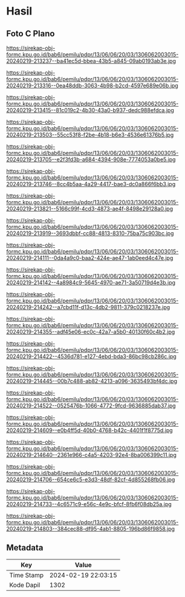 # Hasil

## Foto C Plano

https://sirekap-obj-formc.kpu.go.id/bab6/pemilu/pdpr/13/06/06/20/03/1306062003015-20240219-213237--ba41ec5d-bbea-43b5-a845-09ab0193ab3e.jpg

https://sirekap-obj-formc.kpu.go.id/bab6/pemilu/pdpr/13/06/06/20/03/1306062003015-20240219-213316--0ea48ddb-3063-4b98-b2cd-4597e689e06b.jpg

https://sirekap-obj-formc.kpu.go.id/bab6/pemilu/pdpr/13/06/06/20/03/1306062003015-20240219-213415--81c019c2-4b30-43a0-b937-dedc988efdca.jpg

https://sirekap-obj-formc.kpu.go.id/bab6/pemilu/pdpr/13/06/06/20/03/1306062003015-20240219-213503--55cc53f8-f2be-4b18-b6e3-4536e61376b5.jpg

https://sirekap-obj-formc.kpu.go.id/bab6/pemilu/pdpr/13/06/06/20/03/1306062003015-20240219-213705--e2f3fd3b-a684-4394-908e-7774053a0be5.jpg

https://sirekap-obj-formc.kpu.go.id/bab6/pemilu/pdpr/13/06/06/20/03/1306062003015-20240219-213746--8cc4b5aa-4a29-4417-bae3-dc0a866f6bb3.jpg

https://sirekap-obj-formc.kpu.go.id/bab6/pemilu/pdpr/13/06/06/20/03/1306062003015-20240219-213821--5166c99f-4cd3-4873-ae4f-8498e29128a0.jpg

https://sirekap-obj-formc.kpu.go.id/bab6/pemilu/pdpr/13/06/06/20/03/1306062003015-20240219-213919--3693dbbf-cc88-4813-8310-75ba75c903bc.jpg

https://sirekap-obj-formc.kpu.go.id/bab6/pemilu/pdpr/13/06/06/20/03/1306062003015-20240219-214111--0da4a9c0-baa2-424e-ae47-1ab0eed4c47e.jpg

https://sirekap-obj-formc.kpu.go.id/bab6/pemilu/pdpr/13/06/06/20/03/1306062003015-20240219-214142--4a8984c9-5645-4970-ae71-3a50719d4e3b.jpg

https://sirekap-obj-formc.kpu.go.id/bab6/pemilu/pdpr/13/06/06/20/03/1306062003015-20240219-214242--a7cbd11f-d13c-4db2-9811-379c0218237e.jpg

https://sirekap-obj-formc.kpu.go.id/bab6/pemilu/pdpr/13/06/06/20/03/1306062003015-20240219-214355--adf45e06-ec0c-42a7-a5b0-40130f60c4b2.jpg

https://sirekap-obj-formc.kpu.go.id/bab6/pemilu/pdpr/13/06/06/20/03/1306062003015-20240219-214422--4536d781-e127-4ebd-bda3-86bc98cb286c.jpg

https://sirekap-obj-formc.kpu.go.id/bab6/pemilu/pdpr/13/06/06/20/03/1306062003015-20240219-214445--00b7c488-ab82-4213-a096-3635493bf4dc.jpg

https://sirekap-obj-formc.kpu.go.id/bab6/pemilu/pdpr/13/06/06/20/03/1306062003015-20240219-214522--0525476b-1066-4772-9fcd-9636885dab37.jpg

https://sirekap-obj-formc.kpu.go.id/bab6/pemilu/pdpr/13/06/06/20/03/1306062003015-20240219-214609--e0b4ff5d-40b0-4768-b42c-4401f1f8775d.jpg

https://sirekap-obj-formc.kpu.go.id/bab6/pemilu/pdpr/13/06/06/20/03/1306062003015-20240219-214640--2361e966-c4a5-4203-92e4-8ba006399c11.jpg

https://sirekap-obj-formc.kpu.go.id/bab6/pemilu/pdpr/13/06/06/20/03/1306062003015-20240219-214706--654ce6c5-e3d3-48df-82cf-4d855268fb06.jpg

https://sirekap-obj-formc.kpu.go.id/bab6/pemilu/pdpr/13/06/06/20/03/1306062003015-20240219-214733--4c6571c9-e56c-4e9c-bfcf-8fb6f08db25a.jpg

https://sirekap-obj-formc.kpu.go.id/bab6/pemilu/pdpr/13/06/06/20/03/1306062003015-20240219-214803--384cec88-df95-4ab1-8805-196bd86f9858.jpg


## Metadata

| Key        | Value               |
| ---------- | ------------------- |
| Time Stamp | 2024-02-19 22:03:15 |
| Kode Dapil | 1302                |



